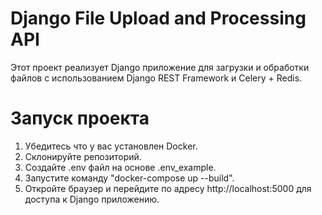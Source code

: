 # Django File Upload and Processing API

Этот проект реализует Django приложение для загрузки и обработки файлов с использованием Django REST Framework и Celery + Redis.

# Запуск проекта
1. Убедитесь что у вас установлен Docker.
2. Склонируйте репозиторий.
3. Создайте .env файл на основе .env_example.
4. Запустите команду "docker-compose up --build".
5. Откройте браузер и перейдите по адресу http://localhost:5000 для доступа к Django приложению.
